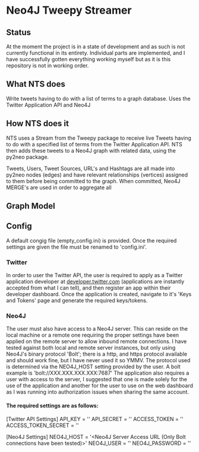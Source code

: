 # Neo4J Tweepy Streamer

## Status
At the moment the project is in a state of development and as such is not currently functional in its entirety. Individual parts are implemented, and I have successfully gotten everything working myself but as it is this repository is not in working order.


## What NTS does
Write tweets having to do with a list of terms to a graph database. Uses the Twitter Application API and Neo4J

## How NTS does it
NTS uses a Stream from the Tweepy package to receive live Tweets having to do with a specified list of terms from the Twitter Application API. NTS then adds these tweets to a Neo4J graph with related data, using the py2neo package.

Tweets, Users, Tweet Sources, URL's and Hashtags are all made into py2neo nodes (edges) and have relevant relationships (vertices) assigned to them before being committed to the graph. When committed, Neo4J MERGE's are used in order to aggregate all


## Graph Model


## Config
A default congig file (empty_config.ini) is provided. Once the required settings are given the file must be renamed to 'config.ini'.

### Twitter
In order to user the Twitter API, the user is required to apply as a Twitter application developer at [developer.twitter.com](https://developer.twitter.com/) (applications are instantly accepted from what I can tell), and then register an app within their developer dashboard. Once the application is created, navigate to it's 'Keys and Tokens' page and generate the required keys/tokens.

### Neo4J
The user must also have access to a Neo4J server. This can reside on the local machine or a remote one requiring the proper settings have been applied on the remote server to allow inbound remote connections. I have tested against both local and remote server instances, but only using Neo4J's binary protocol 'Bolt'; there is a http, and https protocol available and should work fine, but I have never used it so YMMV. The protocol used is determined via the NEO4J_HOST setting provided by the user. A bolt example is 'bolt://XXX.XXX.XXX.XXX:7687'
The application also requires a user with access to the server, I suggested that one is made solely for the use of the application and another for the user to use on the web dashboard as I was running into authorization issues when sharing the same account.

#### The required settings are as follows:
[Twitter API Settings]
API_KEY = '<Consumer API Key>'
API_SECRET = '<Consumer API Secret Key>'
ACCESS_TOKEN = '<Access Token>'
ACCESS_TOKEN_SECRET = '<Access Token Secret>'

[Neo4J Settings]
NEO4J_HOST = '<Neo4J Server Access URL (Only Bolt connections have been tested)>'
NEO4J_USER = '<Neo4J Username>'
NEO4J_PASSWORD = '<Neo4J Password>'
